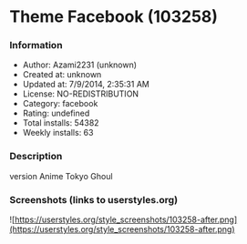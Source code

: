 # Theme Facebook (103258)

### Information
- Author: Azami2231 (unknown)
- Created at: unknown
- Updated at: 7/9/2014, 2:35:31 AM
- License: NO-REDISTRIBUTION
- Category: facebook
- Rating: undefined
- Total installs: 54382
- Weekly installs: 63


### Description
version Anime Tokyo Ghoul


### Screenshots (links to userstyles.org)
![https://userstyles.org/style_screenshots/103258-after.png](https://userstyles.org/style_screenshots/103258-after.png)


